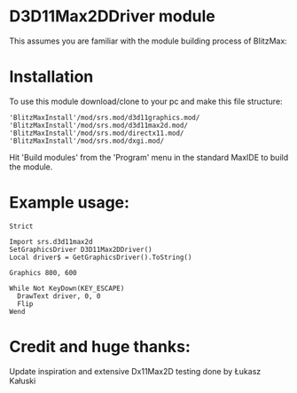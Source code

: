 # D3D11Max2DDriver module

This assumes you are familiar with the module building process of BlitzMax:

# Installation
To use this module download/clone to your pc and make this file structure:
```
'BlitzMaxInstall'/mod/srs.mod/d3d11graphics.mod/
'BlitzMaxInstall'/mod/srs.mod/d3d11max2d.mod/
'BlitzMaxInstall'/mod/srs.mod/directx11.mod/
'BlitzMaxInstall'/mod/srs.mod/dxgi.mod/
```

Hit 'Build modules' from the 'Program' menu in the standard MaxIDE to build the module.

# Example usage:
```
Strict

Import srs.d3d11max2d
SetGraphicsDriver D3D11Max2DDriver()
Local driver$ = GetGraphicsDriver().ToString()

Graphics 800, 600

While Not KeyDown(KEY_ESCAPE)
  DrawText driver, 0, 0
  Flip
Wend
```

# Credit and huge thanks:
Update inspiration and extensive Dx11Max2D testing done by Łukasz Kałuski
